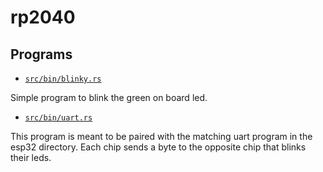 # rp2040

## Programs

* [`src/bin/blinky.rs`](src/bin/blinky.rs)

Simple program to blink the green on board led.

* [`src/bin/uart.rs`](src/bin/uart.rs)

This program is meant to be paired with the matching uart program in the esp32
directory. Each chip sends a byte to the opposite chip that blinks their leds.
